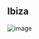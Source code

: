 ## Ibiza ##

![image](https://zone1-ibizaspotlightsl.netdna-ssl.com/sites/default/files/styles/auto_1500_width/public/article-images/124541/slideshow-1576662714.jpg)